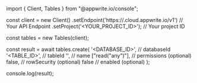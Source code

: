 import { Client, Tables } from "@appwrite.io/console";

const client = new Client()
    .setEndpoint('https://<REGION>.cloud.appwrite.io/v1') // Your API Endpoint
    .setProject('<YOUR_PROJECT_ID>'); // Your project ID

const tables = new Tables(client);

const result = await tables.create(
    '<DATABASE_ID>', // databaseId
    '<TABLE_ID>', // tableId
    '<NAME>', // name
    ["read("any")"], // permissions (optional)
    false, // rowSecurity (optional)
    false // enabled (optional)
);

console.log(result);
